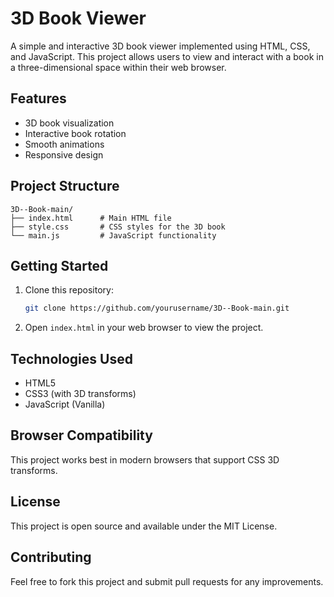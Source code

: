 # 3D Book Viewer

A simple and interactive 3D book viewer implemented using HTML, CSS, and JavaScript. This project allows users to view and interact with a book in a three-dimensional space within their web browser.

## Features

- 3D book visualization
- Interactive book rotation
- Smooth animations
- Responsive design

## Project Structure

```
3D--Book-main/
├── index.html      # Main HTML file
├── style.css       # CSS styles for the 3D book
└── main.js         # JavaScript functionality
```

## Getting Started

1. Clone this repository:
   ```bash
   git clone https://github.com/yourusername/3D--Book-main.git
   ```

2. Open `index.html` in your web browser to view the project.

## Technologies Used

- HTML5
- CSS3 (with 3D transforms)
- JavaScript (Vanilla)

## Browser Compatibility

This project works best in modern browsers that support CSS 3D transforms.

## License

This project is open source and available under the MIT License.

## Contributing

Feel free to fork this project and submit pull requests for any improvements.
